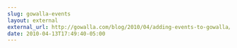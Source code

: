 ```yaml
---
slug: gowalla-events
layout: external
external_url: http://gowalla.com/blog/2010/04/adding-events-to-gowalla/
date: 2010-04-13T17:49:40-05:00
---
```

